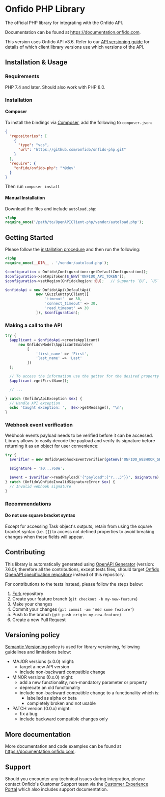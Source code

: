 # Onfido PHP Library

The official PHP library for integrating with the Onfido API.

Documentation can be found at <https://documentation.onfido.com>.

This version uses Onfido API v3.6. Refer to our [API versioning guide](https://developers.onfido.com/guide/api-versioning-policy#client-libraries) for details of which client library versions use which versions of the API.

## Installation & Usage

### Requirements

PHP 7.4 and later.
Should also work with PHP 8.0.

### Installation

#### Composer

To install the bindings via [Composer](https://getcomposer.org/), add the following to `composer.json`:

```json
{
  "repositories": [
    {
      "type": "vcs",
      "url": "https://github.com/onfido/onfido-php.git"
    }
  ],
  "require": {
    "onfido/onfido-php": "*@dev"
  }
}
```

Then run `composer install`

#### Manual Installation

Download the files and include `autoload.php`:

```php
<?php
require_once('/path/to/OpenAPIClient-php/vendor/autoload.php');
```

## Getting Started

Please follow the [installation procedure](#installation--usage) and then run the following:

```php
<?php
require_once(__DIR__ . '/vendor/autoload.php');

$configuration = Onfido\Configuration::getDefaultConfiguration();
$configuration->setApiToken($_ENV['ONFIDO_API_TOKEN']);
$configuration->setRegion(Onfido\Region::EU);   // Supports `EU`, `US` and `CA`

$onfidoApi = new Onfido\Api\DefaultApi(
              new \GuzzleHttp\Client([
                  'timeout'  => 30,
                  'connect_timeout' => 30,
                  'read_timeout' => 30
              ]), $configuration);

```

### Making a call to the API

```php
try {
  $applicant = $onfidoApi->createApplicant(
      new Onfido\Model\ApplicantBuilder(
          [
              'first_name' => 'First',
              'last_name' => 'Last'
          ])
  );

  // To access the information use the getter for the desired property on the object, for example:
  $applicant->getFirstName();

  // ...

} catch (Onfido\ApiException $ex) {
  // Handle API exception
  echo 'Caught exception: ',  $ex->getMessage(), "\n";
}
```

### Webhook event verification

Webhook events payload needs to be verified before it can be accessed. Library allows to easily decode the payload and verify its signature before returning it as an object for user convenience:

```php
try {
  $verifier = new Onfido\WebhookEventVerifier(getenv('ONFIDO_WEBHOOK_SECRET_TOKEN'));

  $signature = 'a0...760e';

  $event = $verifier->readPayload('{"payload":{"r...3"}}', $signature);
} catch (Onfido\OnfidoInvalidSignatureError $ex) {
  // Invalid webhook signature
}
```

### Recommendations

#### Do not use square bracket syntax

Except for accessing Task object's outputs, retain from using the square bracket syntax (i.e. `[]`) to access not defined properties to avoid breaking changes when these fields will appear.

## Contributing

This library is automatically generated using [OpenAPI Generator](https://openapi-generator.tech) (version: 7.6.0); therefore all the contributions, except tests files, should target [Onfido OpenAPI specification repository](https://github.com/onfido/onfido-openapi-spec/tree/master) instead of this repository.

For contributions to the tests instead, please follow the steps below:

1. [Fork](https://github.com/onfido/onfido-php/fork) repository
2. Create your feature branch (`git checkout -b my-new-feature`)
3. Make your changes
4. Commit your changes (`git commit -am 'Add some feature'`)
5. Push to the branch (`git push origin my-new-feature`)
6. Create a new Pull Request

## Versioning policy

[Semantic Versioning](https://semver.org) policy is used for library versioning, following guidelines and limitations below:

- MAJOR versions (x.0.0) might:
  - target a new API version
  - include non-backward compatible change
- MINOR versions (0.x.0) might:
  - add a new functionality, non-mandatory parameter or property
  - deprecate an old functionality
  - include non-backward compatible change to a functionality which is:
    - labelled as alpha or beta
    - completely broken and not usable
- PATCH version (0.0.x) might:
  - fix a bug
  - include backward compatible changes only

## More documentation

More documentation and code examples can be found at <https://documentation.onfido.com>.

## Support

Should you encounter any technical issues during integration, please contact Onfido's Customer Support team via the [Customer Experience Portal](https://public.support.onfido.com/) which also includes support documentation.
